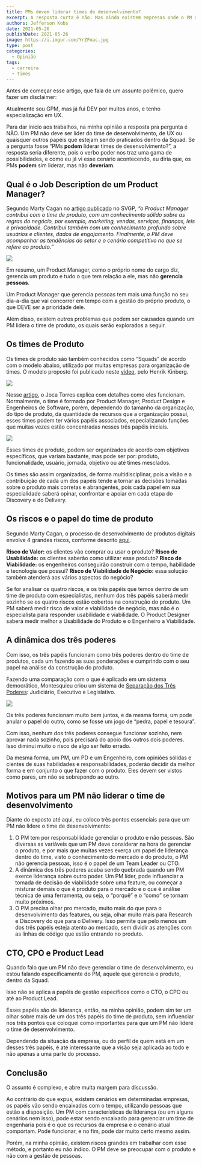 ```yaml
---
title: PMs devem liderar times de desenvolvimento?
excerpt: A resposta curta é não. Mas ainda existem empresas onde o PM assume mais essa responsabilidade. Mas se ele cuida das pessoas, quem cuida do produto?
authors: Jefferson Kobs
date: 2021-05-26
publishDate: 2021-05-26
image: https://i.imgur.com/YrZFoac.jpg
type: post
categories:
  - Opinião
tags:
  - carreira
  - times
---
```


Antes de começar esse artigo, que fala de um assunto polêmico, quero fazer um disclaimer:

Atualmente sou GPM, mas já fui DEV por muitos anos, e tenho especialização em UX.


Para dar início aos trabalhos, na minha opinião a resposta pra pergunta é NÃO. Um PM não deve ser líder do time de desenvolvimento, de UX ou quaisquer outros papéis que estejam sendo praticados dentro da Squad. Se a pergunta fosse “PMs **podem** liderar times de desenvolvimento?”, a resposta seria diferente, pois o verbo poder nos traz uma gama de possibilidades, e como eu já vi esse cenário acontecendo, eu diria que, os PMs **podem** sim liderar, mas não **deveriam**. 

## Qual é o Job Description de um Product Manager?
 
Segundo Marty Cagan no [artigo publicado](https://svpg.com/product-manager-job-description/) no SVGP, *“o Product Manager contribui com o time de produto, com um conhecimento sólido sobre as regras do negócio, por exemplo, marketing, vendas, serviços, finanças, leis e privacidade. Contribui também com um conhecimento profundo sobre usuários e clientes, dados de engajamento. Finalmente, o PM deve acompanhar as tendências do setor e o cenário competitivo no que se refere ao produto.”*

![](/images/posts/pms-devem-liderar-times-de-desenvolvimento-1.png)

Em resumo, um Product Manager, como o próprio nome do cargo diz, gerencia um produto e tudo o que tem relação a ele, mas não **gerencia pessoas**.

Um Product Manager que gerencia pessoas tem mais uma função no seu dia-a-dia que vai concorrer em tempo com a gestão do próprio produto, o que DEVE ser a prioridade dele.

Além disso, existem outros problemas que podem ser causados quando um PM lidera o time de produto, os quais serão explorados a seguir.

## Os times de Produto

Os times de produto são também conhecidos como “Squads” de acordo com o modelo abaixo, utilizado por muitas empresas para organização de times. O modelo proposto foi publicado neste [vídeo](https://engineering.atspotify.com/2014/03/27/spotify-engineering-culture-part-1/), pelo Henrik Kinberg.

![](/images/posts/pms-devem-liderar-times-de-desenvolvimento-2.png)

Nesse [artigo](https://jocatorres.medium.com/estrutura-de-time-24ac4465e23b), o Joca Torres explica com detalhes como eles funcionam. Normalmente, o time é formado por Product Manager, Product Design e Engenheiros de Software, porém, dependendo do tamanho da organização, do tipo de produto, da quantidade de recursos que a organização possui, esses times podem ter vários papéis associados, especializando funções que muitas vezes estão concentradas nesses três papéis iniciais.

![](/images/posts/pms-devem-liderar-times-de-desenvolvimento-3.png)

Esses times de produto, podem ser organizados  de acordo com objetivos específicos, que variam bastante, mas pode ser por: produto, funcionalidade, usuário, jornada, objetivo ou até times mesclados.

Os times são assim organizados, de forma multidisciplinar, pois a visão e a contribuição de cada um dos papéis tende a tornar as decisões tomadas sobre o produto mais corretas e abrangentes, pois cada papel em sua especialidade saberá opinar, confrontar e apoiar em cada etapa do Discovery e do Delivery.

## Os riscos e o papel do time de produto

Segundo Marty Cagan, o processo de desenvolvimento de produtos digitais envolve 4 grandes riscos, conforme descrito [aqui](https://svpg.com/four-big-risks/).

**Risco de Valor:** os clientes vão comprar ou usar o produto?
**Risco de Usabilidade:** os clientes saberão como utilizar esse produto?
**Risco de Viabilidade:** os engenheiros conseguirão construir com o tempo, habilidade e tecnologia que possui?
**Risco de Viabilidade de Negócio:** essa solução também atenderá aos vários aspectos do negócio?

Se for analisar os quatro riscos, e os três papéis que temos dentro de um time de produto com especialistas, nenhum dos três papéis saberá medir sozinho se os quatro riscos estão cobertos na construção do produto. Um PM saberá medir risco de valor e viabilidade de negócio, mas não é o especialista para responder usabilidade e viabilidade. O Product Designer saberá medir melhor a Usabilidade do Produto e o Engenheiro a Viabilidade.

## A dinâmica dos três poderes

Com isso, os três papéis funcionam como três poderes dentro do time de produtos, cada um fazendo as suas ponderações e cumprindo com o seu papel na análise da construção do produto.

Fazendo uma comparação com o que é aplicado em um sistema democrático, Montesquieu criou um sistema de [Separação dos Três Poderes](https://pt.wikipedia.org/wiki/Separa%C3%A7%C3%A3o_de_poderes#:~:text=A%20teoria%20da%20separa%C3%A7%C3%A3o%20dos,um%20dos%20poderes%20em%20Montesquieu.): Judiciário, Executivo e Legislativo.

![](/images/posts/pms-devem-liderar-times-de-desenvolvimento-4.png)

Os três poderes funcionam muito bem juntos, e da mesma forma, um pode anular o papel do outro, como se fosse um jogo de “pedra, papel e tesoura”.

Com isso, nenhum dos três poderes consegue funcionar sozinho, nem aprovar nada sozinho, pois precisará do apoio dos outros dois poderes. Isso diminui muito o risco de algo ser feito errado.

Da mesma forma, um PM, um PD e um Engenheiro, com opiniões sólidas e cientes de suas habilidades e responsabilidades, poderão decidir da melhor forma e em conjunto o que fazer com o produto. Eles devem ser vistos como pares, um não se sobrepondo ao outro.

## Motivos para um PM não liderar o time de desenvolvimento

Diante do exposto até aqui, eu coloco três pontos essenciais para que um PM não lidere o time de desenvolvimento:

1. O PM tem por responsabilidade gerenciar o produto e não pessoas. São diversas as variáveis que um PM deve considerar na hora de gerenciar o produto, e por mais que muitas vezes exerça um papel de liderança dentro do time, visto o conhecimento do mercado e do produto, o PM não gerencia pessoas, isso é o papel de um Team Leader ou CTO.
2. A dinâmica dos três poderes acaba sendo quebrada quando um PM exerce liderança sobre outro poder. Um PM líder, pode influenciar a tomada de decisão de viabilidade sobre uma feature, ou começar a misturar demais o que é produto para o mercado e o que é análise técnica de uma ferramenta, ou seja, o “porquê” e o “como” se tornam muito próximos.
3. O PM precisa olhar pro mercado, muito mais do que para o desenvolvimento das features, ou seja, olhar muito mais para Research e Discovery do que para o Delivery. Isso permite que pelo menos um dos três papéis esteja atento ao mercado, sem dividir as atenções com as linhas de código que estão entrando no produto. 

## CTO, CPO e Product Lead

Quando falo que um PM não deve gerenciar o time de desenvolvimento, eu estou falando especificamente do PM, aquele que gerencia o produto, dentro da Squad.

Isso não se aplica a papéis de gestão específicos como o CTO, o CPO ou até ao Product Lead.

Esses papéis são de liderança, então, na minha opinião, podem sim ter um olhar sobre mais de um dos três papéis do time de produto, sem influenciar nos três pontos que coloquei como importantes para que um PM não lidere o time de desenvolvimento.

Dependendo da situação da empresa, ou do perfil de quem está em um desses três papéis, é até interessante que a visão seja aplicada ao todo e não apenas a uma parte do processo.

## Conclusão

O assunto é complexo, e abre muita margem para discussão. 

Ao contrário do que expus, existem cenários em determinadas empresas, os papéis vão sendo encaixados com o tempo, utilizando pessoas que estão a disposição. Um PM com características de liderança (ou em alguns cenários nem isso), pode estar sendo encaixado para gerenciar um time de engenharia pois é o que os recursos da empresa e o cenário atual comportam. Pode funcionar, e no fim, pode dar muito certo mesmo assim.

Porém, na minha opinião, existem riscos grandes em trabalhar com esse método, e portanto eu não indico. O PM deve se preocupar com o produto e não com a gestão de pessoas.